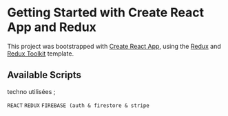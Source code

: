 # Getting Started with Create React App and Redux

This project was bootstrapped with [Create React App](https://github.com/facebook/create-react-app), using the [Redux](https://redux.js.org/) and [Redux Toolkit](https://redux-toolkit.js.org/) template.

## Available Scripts


techno utilisées ;

 `REACT`
 `REDUX`
 `FIREBASE (auth & firestore & stripe`

